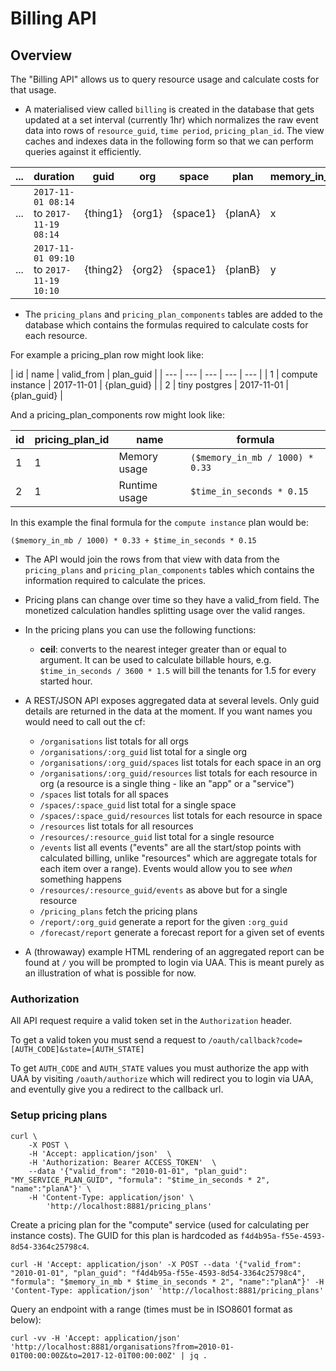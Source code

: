 # Billing API

## Overview

The "Billing API" allows us to query resource usage and calculate costs for
that usage.

* A materialised view called `billing` is created in the database that gets updated at a set interval (currently 1hr) which normalizes the raw event data into rows of `resource_guid`, `time period`, `pricing_plan_id`. The view caches and indexes data in the following form so that we can perform queries against it efficiently.

| ... | duration | guid | org | space | plan | memory_in_mb | ... |
| --- | --- | --- | --- | --- | --- | --- | --- |
| ... | `2017-11-01 08:14` to `2017-11-19 08:14` | {thing1} | {org1} | {space1} | {planA} | x | ... |
| ... | `2017-11-01 09:10` to `2017-11-19 10:10` | {thing2} | {org2} | {space1} | {planB} | y | ... |

* The `pricing_plans` and `pricing_plan_components` tables are added to the database which contains the formulas required to calculate costs for each resource.

For example a pricing_plan row might look like:

| id | name | valid_from | plan_guid |
| --- | --- | --- | --- | --- |
| 1 | compute instance | 2017-11-01 | {plan_guid} |
| 2 | tiny postgres | 2017-11-01 | {plan_guid} |

And a pricing_plan_components row might look like:

| id | pricing_plan_id | name | formula |
| --- | --- | --- | --- |
| 1 | 1 | Memory usage | `($memory_in_mb / 1000) * 0.33` |
| 2 | 1 | Runtime usage | `$time_in_seconds * 0.15` |

In this example the final formula for the `compute instance` plan would be:

```
($memory_in_mb / 1000) * 0.33 + $time_in_seconds * 0.15
```

* The API would join the rows from that view with data from the `pricing_plans` and `pricing_plan_components` tables which contains the information required to calculate the prices.

* Pricing plans can change over time so they have a valid_from field. The monetized calculation handles splitting usage over the valid ranges.

* In the pricing plans you can use the following functions:
    - **ceil**: converts to the nearest integer greater than or equal to argument. It can be used to calculate billable hours, e.g. `$time_in_seconds / 3600 * 1.5` will bill the tenants for 1.5 for every started hour.

* A REST/JSON API exposes aggregated data at several levels. Only guid details are returned in the data at the moment. If you want names you would need to call out the cf:
    - `/organisations` list totals for all orgs
    - `/organisations/:org_guid` list total for a single org
    - `/organisations/:org_guid/spaces` list totals for each space in an org
    - `/organisations/:org_guid/resources` list totals for each resource in org (a resource is a single thing - like an "app" or a "service")
    - `/spaces` list totals for all spaces
    - `/spaces/:space_guid` list total for a single space
    - `/spaces/:space_guid/resources` list totals for each resource in space
    - `/resources` list totals for all resources
    - `/resources/:resource_guid` list total for a single resource
    - `/events` list all events ("events" are all the start/stop points with calculated billing, unlike "resources" which are aggregate totals for each item over a range). Events would allow you to see _when_ something happens
    - `/resources/:resource_guid/events` as above but for a single resource
    - `/pricing_plans` fetch the pricing plans
    - `/report/:org_guid` generate a report for the given `:org_guid`
    - `/forecast/report` generate a forecast report for a given set of events

* A (throwaway) example HTML rendering of an aggregated report can be found at `/` you will be prompted to login via UAA. This is meant purely as an illustration of what is possible for now.

### Authorization

All API request require a valid token set in the `Authorization` header.

To get a valid token you must send a request to `/oauth/callback?code=[AUTH_CODE]&state=[AUTH_STATE]`

To get `AUTH_CODE` and `AUTH_STATE` values you must authorize the app with UAA by visiting `/oauth/authorize` which will redirect you to login via UAA, and eventully give you a redirect to the callback url.

### Setup pricing plans

```
curl \
    -X POST \
    -H 'Accept: application/json'  \
    -H 'Authorization: Bearer ACCESS_TOKEN'  \
    --data '{"valid_from": "2010-01-01", "plan_guid": "MY_SERVICE_PLAN_GUID", "formula": "$time_in_seconds * 2", "name":"planA"}' \
    -H 'Content-Type: application/json' \
        'http://localhost:8881/pricing_plans'
```

Create a pricing plan for the "compute" service (used for calculating per instance costs). The GUID for this plan is hardcoded as `f4d4b95a-f55e-4593-8d54-3364c25798c4`.

```
curl -H 'Accept: application/json' -X POST --data '{"valid_from": "2010-01-01", "plan_guid": "f4d4b95a-f55e-4593-8d54-3364c25798c4", "formula": "$memory_in_mb * $time_in_seconds * 2", "name":"planA"}' -H 'Content-Type: application/json' 'http://localhost:8881/pricing_plans'
```

Query an endpoint with a range (times must be in ISO8601 format as below):

```
curl -vv -H 'Accept: application/json' 'http://localhost:8881/organisations?from=2010-01-01T00:00:00Z&to=2017-12-01T00:00:00Z' | jq .
```
